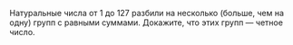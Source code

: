 Натуральные числа от 1 до 127 разбили на несколько (больше, чем на одну) групп с равными суммами. Докажите, что этих групп — четное число.